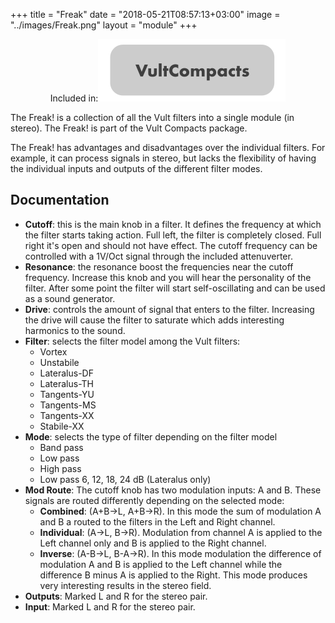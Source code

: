+++
title = "Freak"
date = "2018-05-21T08:57:13+03:00"
image = "../images/Freak.png"
layout = "module"
+++

<center>Included in:<img src="../images/VultCompactsSticker.svg"> </center>

The Freak! is a collection of all the Vult filters into a single module (in stereo). The Freak! is part of the Vult Compacts package.

The Freak! has advantages and disadvantages over the individual filters. For example, it can process signals in stereo, but lacks the flexibility of having the individual inputs and outputs of the different filter modes.

## Documentation

- **Cutoff**: this is the main knob in a filter. It defines the frequency at which the filter starts taking action. Full left, the filter is completely closed. Full right it's open and should not have effect. The cutoff frequency can be controlled with a 1V/Oct signal through the included attenuverter.
- **Resonance**: the resonance boost the frequencies near the cutoff frequency. Increase this knob and you will hear the personality of the filter. After some point the filter will start self-oscillating and can be used as a sound generator.
- **Drive**: controls the amount of signal that enters to the filter. Increasing the drive will cause the filter to saturate which adds interesting harmonics to the sound.
- **Filter**: selects the filter model among the Vult filters:
   - Vortex
   - Unstabile
   - Lateralus-DF
   - Lateralus-TH
   - Tangents-YU
   - Tangents-MS
   - Tangents-XX
   - Stabile-XX
- **Mode**: selects the type of filter depending on the filter model
   - Band pass
   - Low pass
   - High pass
   - Low pass 6, 12, 18, 24 dB (Lateralus only)
- **Mod Route**: The cutoff knob has two modulation inputs: A and B. These signals are routed differently depending on the selected mode:
   - **Combined**: (A+B->L, A+B->R). In this mode the sum of modulation A and B a routed to the filters in the Left and Right channel.
   - **Individual**: (A->L, B->R). Modulation from channel A is applied to the Left channel only and B is applied to the Right channel.
   - **Inverse**: (A-B->L, B-A->R). In this mode modulation the difference of modulation A and B is applied to the Left channel while the difference B minus A is applied to the Right. This mode produces very interesting results in the stereo field.
- **Outputs**: Marked L and R for the stereo pair.
- **Input**: Marked L and R for the stereo pair.
